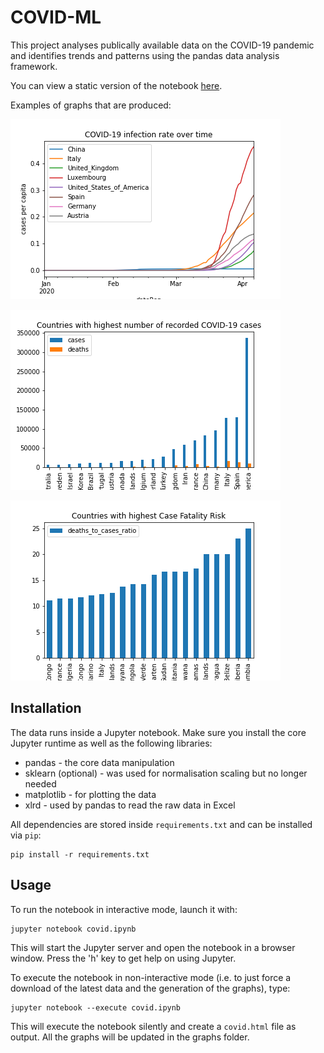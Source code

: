 # COVID-ML

This project analyses publically available data on the COVID-19 pandemic and identifies trends and patterns using the pandas data analysis framework.

You can view a static version of the notebook [here](covid.ipynb).

Examples of graphs that are produced:

![infection rates over time!](graphs/infection_rates_over_time.png "Infection rates over time")

![top 20 infections!](graphs/top20_infections.png "Top 20 infection numbers by country")

![top20_cfr!](graphs/top20_cfr.png "Countries with highest Case Fatality Risk")

## Installation
The data runs inside a Jupyter notebook.
Make sure you install the core Jupyter runtime as well as the following libraries:
* pandas - the core data manipulation
* sklearn (optional) - was used for normalisation scaling but no longer needed
* matplotlib - for plotting the data
* xlrd - used by pandas to read the raw data in Excel

All dependencies are stored inside ```requirements.txt``` and can be installed via ```pip```:

```
pip install -r requirements.txt
```

## Usage
To run the notebook in interactive mode, launch it with:

```
jupyter notebook covid.ipynb
```

This will start the Jupyter server and open the notebook in a browser window.
Press the 'h' key to get help on using Jupyter.

To execute the notebook in non-interactive mode (i.e. to just force a download of the latest data and the generation of the graphs), type:

```
jupyter notebook --execute covid.ipynb
```

This will execute the notebook silently and create a ```covid.html``` file as output.
All the graphs will be updated in the graphs folder.
